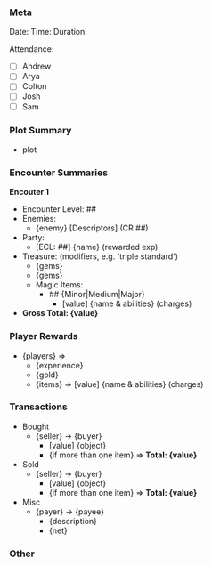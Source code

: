 ### Meta

Date:
Time:
Duration:

Attendance:
- [ ] Andrew
- [ ] Arya
- [ ] Colton
- [ ] Josh
- [ ] Sam

### Plot Summary

- plot

### Encounter Summaries

**Encouter 1**
- Encounter Level: ##
- Enemies:
  - {enemy} [Descriptors] (CR ##)
- Party:
  - [ECL: ##] {name} (rewarded exp)
- Treasure: (modifiers, e.g. 'triple standard')
  - {gems}
  - {gems}
  - Magic Items:
    - \#\# {Minor|Medium|Major}
      - [value] {name & abilities} (charges)
- **Gross Total: {value}**

### Player Rewards

- {players} =>
  - {experience}
  - {gold}
  - {items} => [value] {name & abilities} (charges)

### Transactions

- Bought
  - {seller} -> {buyer}
    - [value] {object}
    - {if more than one item} => **Total: {value}**
- Sold
  - {seller} -> {buyer}
    - [value] {object}
    - {if more than one item} => **Total: {value}**
- Misc
  - {payer} -> {payee}
    - {description}
    - {net}

### Other
